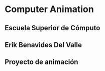 # Computer Animation

## Escuela Superior de Cómputo

## Erik Benavides Del Valle

## Proyecto de animación

